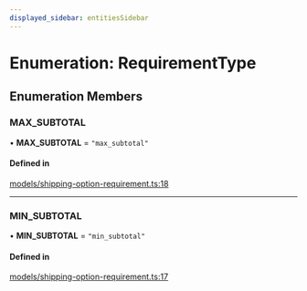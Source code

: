 ```yaml
---
displayed_sidebar: entitiesSidebar
---
```


# Enumeration: RequirementType

## Enumeration Members

### MAX\_SUBTOTAL

• **MAX\_SUBTOTAL** = ``"max_subtotal"``

#### Defined in

[models/shipping-option-requirement.ts:18](https://github.com/medusajs/medusa/blob/c4c83c971/packages/medusa/src/models/shipping-option-requirement.ts#L18)

___

### MIN\_SUBTOTAL

• **MIN\_SUBTOTAL** = ``"min_subtotal"``

#### Defined in

[models/shipping-option-requirement.ts:17](https://github.com/medusajs/medusa/blob/c4c83c971/packages/medusa/src/models/shipping-option-requirement.ts#L17)
